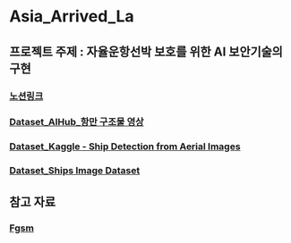 # Asia_Arrived_La

## 프로젝트 주제 : 자율운항선박 보호를 위한 AI 보안기술의 구현

### [노션링크]()

### [Dataset_AIHub_항만 구조물 영상](https://universe.roboflow.com/smart-helmet-infe0/ship2-sfxrh/dataset/1)
### [Dataset_Kaggle - Ship Detection from Aerial Images](https://www.aihub.or.kr/aihubdata/data/view.do?currMenu=&topMenu=&aihubDataSe=data&dataSetSn=199)
### [Dataset_Ships Image Dataset](https://www.kaggle.com/datasets/vinayakshanawad/ships-dataset)


## 참고 자료 

### [Fgsm](https://github.com/locuslab/fast_adversarial)


